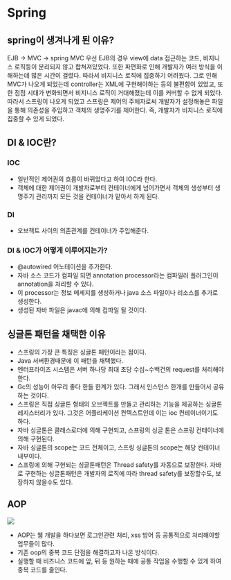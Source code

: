# Spring

## spring이 생겨나게 된 이유?
EJB -> MVC -> spring MVC
우선 EJB의 경우 view에 data 접근하는 코드, 비지니스 로직등이 분리되지 않고 합쳐져있었다.
또한 파편화로 인해 개발자가 여러 방식을 이해하는데 많은 시간이 걸렸다.
따라서 비지니스 로직에 집중하기 어려웠다.
그로 인해 MVC가 나오게 되었는데 controller는 XML에 구현해야하는 등의 불편함이 있었고, 또한 점점 시대가 변화되면서 비지니스 로직이 거대해졌는데 이를 커버할 수 없게 되었다.
따라서 스프링이 나오게 되었고 스프링은 제어의 주체자로써 개발자가 설정해놓은 파일을 통해 의존성을 주입하고 객체의 생명주기를 제어한다. 
즉, 개발자가 비지니스 로직에 집중할 수 있게 되었다.
## DI & IOC란?
### IOC
- 일반적인 제어권의 흐름이 바뀌었다고 하여 IOC라 한다.
- 객체에 대한 제어권이 개발자로부터 컨테이너에게 넘어가면서 객체의 생성부터 생명주기 관리까지 모든 것을 컨테이너가 맡아서 하게 된다.
### DI
- 오브젝트 사이의 의존관계를 컨테이너가 주입해준다.
### DI & IOC가 어떻게 이루어지는가?
- @autowired 어노테이션을 추가한다.
- 자바 소스 코드가 컴파일 되면 annotation processor라는 컴파일러 플러그인이 annotation을 처리할 수 있다.
-  이 processor는 정보 메세지를 생성하거나 java 소스 파일이나 리소스를 추가로 생성한다.
-  생성된 자바 파일은 javac에 의해 컴파일 될 것이다.

## 싱글톤 패턴을 채택한 이유
- 스프링의 가장 큰 특징은 싱글톤 패턴이라는 점이다.
- Java 서버환경때문에 이 패턴을 채택했다.
- 엔터프라이즈 시스템은 서버 하나당 최대 초당 수십~수백건의 request를 처리해야한다.
- Gc의 성능이 아무리 좋다 한들 한계가 있다. 그래서 인스턴스 한개를 만들어서 공유하는 것이다.
- 스프링은 직접 싱글톤 형태의 오브젝트를 만들고 관리하는 기능을 제공하는 싱글톤 레지스터리가 있다. 그것은 어플리케이션 컨텍스트인데 이는 ioc 컨테이너이기도 하다.
- 자바 싱글톤은 클래스로더에 의해 구현되고, 스프링의 싱글 톤은 스프링 컨테이너에 의해 구현된다.
- 자바 싱글톤의 scope는 코드 전체이고, 스프링 싱글톤의 scope는 해당 컨테이너 내부이다.
- 스프링에 의해 구현되는 싱글톤패턴은 Thread safety를 자동으로 보장한다. 자바로 구현하는 싱글톤패턴은 개발자의 로직에 따라 thread safety를 보장할수도, 보장하지 않을수도 있다.
## AOP
![](https://i.imgur.com/LDVYBf1.png)
- AOP는 웹 개발을 하다보면 로그인관련 처리, xss 방어 등 공통적으로 처리해야할 업무들이 많다.
- 기존 oop의 중복 코드 단점을 해결하고자 나온 방식이다.
- 실행할 때 비즈니스 코드에 앞, 뒤 등 원하는 때에 공통 작업을 수행할 수 있게 하여 중복 코드를 줄인다.



